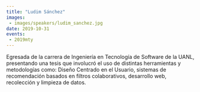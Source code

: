 ```yaml
---
title: "Ludim Sánchez"
images:
 - images/speakers/ludim_sanchez.jpg
date: 2019-10-31
events:
 - 2019mty
---
```


Egresada de la carrera de Ingeniería en Tecnología de Software de la UANL, presentando una tesis que involucró el uso de distintas herramientas y metodologías como: Diseño Centrado en el Usuario, sistemas de recomendación basados en filtros colaborativos, desarrollo web, recolección y limpieza de datos.